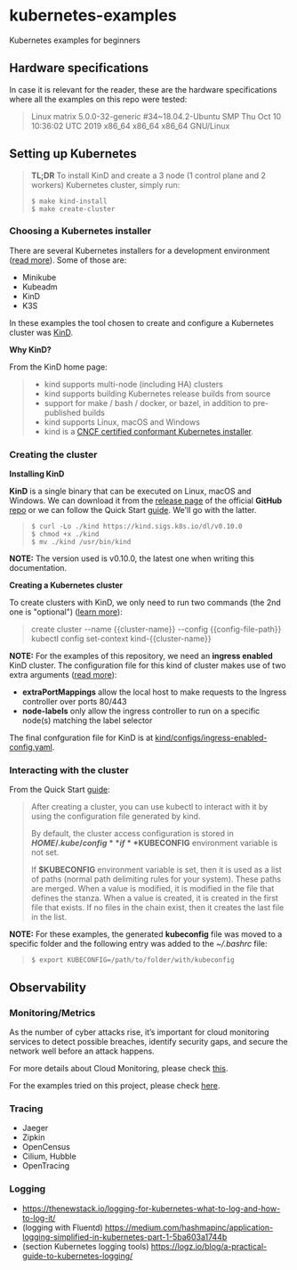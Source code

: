 # kubernetes-examples
Kubernetes examples for beginners

## Hardware specifications

In case it is relevant for the reader, these are the hardware specifications where all the examples on this repo were tested:

> Linux matrix 5.0.0-32-generic #34~18.04.2-Ubuntu SMP Thu Oct 10 10:36:02 UTC 2019 x86_64 x86_64 x86_64 GNU/Linux

## Setting up Kubernetes

> **TL;DR** To install KinD and create a 3 node (1 control plane and 2 workers) Kubernetes cluster, simply run:
>
> ```console
> $ make kind-install
> $ make create-cluster
> ```

### Choosing a Kubernetes installer

There are several Kubernetes installers for a development environment ([read more](https://www.padok.fr/en/blog/minikube-kubeadm-kind-k3s)). Some of those are:
* Minikube
* Kubeadm
* KinD
* K3S

In these examples the tool chosen to create and configure a Kubernetes cluster was [KinD](https://kind.sigs.k8s.io/).

**Why KinD?**

From the KinD home page:
> * kind supports multi-node (including HA) clusters
> * kind supports building Kubernetes release builds from source
> * support for make / bash / docker, or bazel, in addition to pre-published builds
> * kind supports Linux, macOS and Windows
> * kind is a [CNCF certified conformant Kubernetes installer](https://landscape.cncf.io/?selected=kind).

### Creating the cluster

**Installing KinD**

**KinD** is a single binary that can be executed on Linux, macOS and Windows. We can download it from the [release page](https://github.com/kubernetes-sigs/kind/releases/) of the official **GitHub** [repo](https://github.com/kubernetes-sigs/kind) or we can follow the Quick Start [guide](https://kind.sigs.k8s.io/docs/user/quick-start#installation). We'll go with the latter.

> ```console
> $ curl -Lo ./kind https://kind.sigs.k8s.io/dl/v0.10.0
> $ chmod +x ./kind
> $ mv ./kind /usr/bin/kind
> ```

**NOTE:** The version used is v0.10.0, the latest one when writing this documentation.

**Creating a Kubernetes cluster**

To create clusters with KinD, we only need to run two commands (the 2nd one is "optional") ([learn more](https://kind.sigs.k8s.io/docs/user/quick-start#creating-a-cluster)):
> create cluster --name {{cluster-name}} --config {{config-file-path}}
> kubectl config set-context kind-{{cluster-name}}

**NOTE:** For the examples of this repository, we need an **ingress enabled** KinD cluster. The configuration file for this kind of cluster makes use of two extra arguments ([read more](https://kind.sigs.k8s.io/docs/user/ingress/#create-cluster)):
* **extraPortMappings** allow the local host to make requests to the Ingress controller over ports 80/443
* **node-labels** only allow the ingress controller to run on a specific node(s) matching the label selector

The final confguration file for KinD is at [kind/configs/ingress-enabled-config.yaml](kind/configs/ingress-enabled-config.yaml).

### Interacting with the cluster

From the Quick Start [guide](https://kind.sigs.k8s.io/docs/user/quick-start/#interacting-with-your-cluster):

> After creating a cluster, you can use kubectl to interact with it by using the configuration file generated by kind.
>
> By default, the cluster access configuration is stored in **${HOME}/.kube/config** if **$KUBECONFIG** environment variable is not set.
>
> If **$KUBECONFIG** environment variable is set, then it is used as a list of paths (normal path delimiting rules for your system). These paths are merged. When a value is modified, it is modified in the file that defines the stanza. When a value is created, it is created in the first file that exists. If no files in the chain exist, then it creates the last file in the list.

**NOTE:** For these examples, the generated **kubeconfig** file was moved to a specific folder and the following entry was added to the *~/.bashrc* file:

> ```console
> $ export KUBECONFIG=/path/to/folder/with/kubeconfig
> ```

## Observability

### Monitoring/Metrics

As the number of cyber attacks rise, it’s important for cloud monitoring services to detect possible breaches, identify security gaps, and secure the network well before an attack happens.

For more details about Cloud Monitoring, please check [this](https://www.nutanix.com/info/cloud-monitoring).

For the examples tried on this project, please check [here](observability/monitoring/README.md).

### Tracing

* Jaeger
* Zipkin
* OpenCensus
* Cilium, Hubble
* OpenTracing

### Logging

* https://thenewstack.io/logging-for-kubernetes-what-to-log-and-how-to-log-it/
* (logging with Fluentd) https://medium.com/hashmapinc/application-logging-simplified-in-kubernetes-part-1-5ba603a1744b
* (section Kubernetes logging tools) https://logz.io/blog/a-practical-guide-to-kubernetes-logging/
